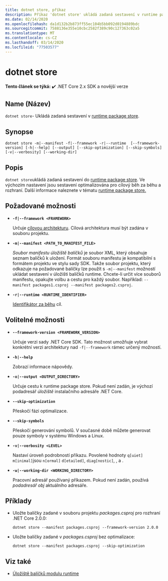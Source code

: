 ```yaml
---
title: dotnet store, příkaz
description: Příkaz 'dotnet store' ukládá zadaná sestavení v runtime package store.
ms.date: 02/14/2020
ms.openlocfilehash: da1d132b2b873ff55ec104b5bb092d0194889bdc
ms.sourcegitcommit: 7588136e355e10cbc2582f389c90c127363c02a5
ms.translationtype: MT
ms.contentlocale: cs-CZ
ms.lasthandoff: 03/14/2020
ms.locfileid: "77503577"
---
```

# <a name="dotnet-store"></a>dotnet store

**Tento článek se týká:** ✔️ .NET Core 2.x SDK a novější verze

## <a name="name"></a>Name (Název)

`dotnet store`- Ukládá zadaná sestavení v [runtime package store](../deploying/runtime-store.md).

## <a name="synopsis"></a>Synopse

```dotnetcli
dotnet store -m|--manifest -f|--framework -r|--runtime  [--framework-version] [-h|--help] [--output] [--skip-optimization] [--skip-symbols] [-v|--verbosity] [--working-dir]
```

## <a name="description"></a>Popis

`dotnet store`ukládá zadaná sestavení do [runtime package store](../deploying/runtime-store.md). Ve výchozím nastavení jsou sestavení optimalizována pro cílový běh za běhu a rozhraní. Další informace naleznete v tématu [runtime package store.](../deploying/runtime-store.md)

## <a name="required-options"></a>Požadované možnosti

- **`-f|--framework <FRAMEWORK>`**

  Určuje [cílovou architekturu](../../standard/frameworks.md). Cílová architektura musí být zadána v souboru projektu.

- **`-m|--manifest <PATH_TO_MANIFEST_FILE>`**

  *Soubor manifestu úložiště balíčků* je soubor XML, který obsahuje seznam balíčků k uložení. Formát souboru manifestu je kompatibilní s formátem projektu ve stylu sady SDK. Takže soubor projektu, který odkazuje na požadované balíčky lze použít s `-m|--manifest` možností ukládat sestavení v úložišti balíčků runtime. Chcete-li určit více souborů manifestu, opakujte volbu a cestu pro každý soubor. Například: `--manifest packages1.csproj --manifest packages2.csproj`.

- **`-r|--runtime <RUNTIME_IDENTIFIER>`**

  [Identifikátor za běhu](../rid-catalog.md) cíl.

## <a name="optional-options"></a>Volitelné možnosti

- **`--framework-version <FRAMEWORK_VERSION>`**

  Určuje verzi sady .NET Core SDK. Tato možnost umožňuje vybrat konkrétní verzi architektury nad `-f|--framework` rámec určený možností.

- **`-h|--help`**

  Zobrazí informace nápovědy.

- **`-o|--output <OUTPUT_DIRECTORY>`**

  Určuje cestu k runtime package store. Pokud není zadán, je výchozí podadresář *úložiště* instalačního adresáře .NET Core.

- **`--skip-optimization`**

  Přeskočí fázi optimalizace.

- **`--skip-symbols`**

  Přeskočí generování symbolů. V současné době můžete generovat pouze symboly v systému Windows a Linux.

- **`-v|--verbosity <LEVEL>`**

  Nastaví úroveň podrobností příkazu. Povolené hodnoty `q[uiet]` `m[inimal]`jsou `n[ormal]` `d[etailed]`, `diag[nostic]`, , a .

- **`-w|--working-dir <WORKING_DIRECTORY>`**

  Pracovní adresář používaný příkazem. Pokud není zadán, používá *podadresář obj* aktuálního adresáře.

## <a name="examples"></a>Příklady

- Uložte balíčky zadané v souboru projektu *packages.csproj* pro rozhraní .NET Core 2.0.0:

  ```dotnetcli
  dotnet store --manifest packages.csproj --framework-version 2.0.0
  ```

- Uložte balíčky zadané v *packages.csproj* bez optimalizace:

  ```dotnetcli
  dotnet store --manifest packages.csproj --skip-optimization
  ```

## <a name="see-also"></a>Viz také

- [Úložiště balíčků modulu runtime](../deploying/runtime-store.md)
